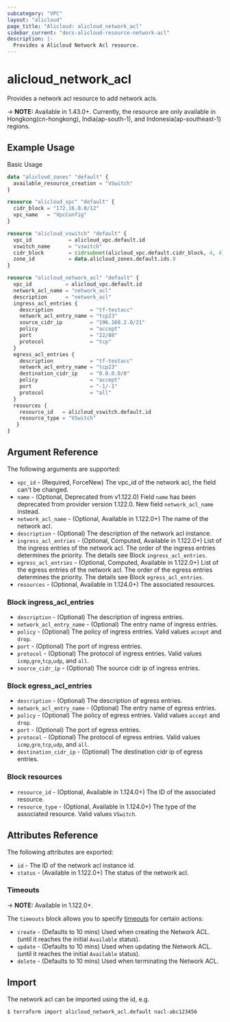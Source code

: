```yaml
---
subcategory: "VPC"
layout: "alicloud"
page_title: "Alicloud: alicloud_network_acl"
sidebar_current: "docs-alicloud-resource-network-acl"
description: |-
  Provides a Alicloud Network Acl resource.
---
```


# alicloud\_network_acl

Provides a network acl resource to add network acls.

-> **NOTE:** Available in 1.43.0+. Currently, the resource are only available in Hongkong(cn-hongkong), India(ap-south-1), and Indonesia(ap-southeast-1) regions.

## Example Usage

Basic Usage

```terraform
data "alicloud_zones" "default" {
  available_resource_creation = "VSwitch"
}

resource "alicloud_vpc" "default" {
  cidr_block = "172.16.0.0/12"
  vpc_name   = "VpcConfig"
}

resource "alicloud_vswitch" "default" {
  vpc_id            = alicloud_vpc.default.id
  vswitch_name      = "vswitch"
  cidr_block        = cidrsubnet(alicloud_vpc.default.cidr_block, 4, 4)
  zone_id           = data.alicloud_zones.default.ids.0
}

resource "alicloud_network_acl" "default" {
  vpc_id           = alicloud_vpc.default.id
  network_acl_name = "network_acl"
  description      = "network_acl"
  ingress_acl_entries {
    description            = "tf-testacc"
    network_acl_entry_name = "tcp23"
    source_cidr_ip         = "196.168.2.0/21"
    policy                 = "accept"
    port                   = "22/80"
    protocol               = "tcp"
  }
  egress_acl_entries {
    description            = "tf-testacc"
    network_acl_entry_name = "tcp23"
    destination_cidr_ip    = "0.0.0.0/0"
    policy                 = "accept"
    port                   = "-1/-1"
    protocol               = "all"
  }
  resources {
    resource_id   = alicloud_vswitch.default.id
    resource_type = "VSwitch"
   }
}
```

## Argument Reference

The following arguments are supported:

* `vpc_id` - (Required, ForceNew) The vpc_id of the network acl, the field can't be changed.
* `name` - (Optional, Deprecated from v1.122.0) Field `name` has been deprecated from provider version 1.122.0. New field `network_acl_name` instead.
* `network_acl_name` - (Optional, Available in 1.122.0+) The name of the network acl.
* `description` - (Optional) The description of the network acl instance.
* `ingress_acl_entries` - (Optional, Computed, Available in 1.122.0+) List of the ingress entries of the network acl. The order of the ingress entries determines the priority. The details see Block `ingress_acl_entries`.
* `egress_acl_entries` - (Optional, Computed, Available in 1.122.0+) List of the egress entries of the network acl. The order of the egress entries determines the priority. The details see Block `egress_acl_entries`.
* `resources` - (Optional, Available in 1.124.0+) The associated resources.

### Block ingress_acl_entries

* `description` - (Optional) The description of ingress entries.
* `network_acl_entry_name` - (Optional) The entry name of ingress entries. 
* `policy` - (Optional) The policy of ingress entries. Valid values `accept` and `drop`.
* `port` - (Optional) The port of ingress entries.
* `protocol` - (Optional) The protocol of ingress entries. Valid values `icmp`,`gre`,`tcp`,`udp`, and `all`.
* `source_cidr_ip` - (Optional) The source cidr ip of ingress entries.

### Block egress_acl_entries

* `description` - (Optional) The description of egress entries.
* `network_acl_entry_name` - (Optional) The entry name of egress entries. 
* `policy` - (Optional) The policy of egress entries. Valid values `accept` and `drop`.
* `port` - (Optional) The port of egress entries.
* `protocol` - (Optional) The protocol of egress entries. Valid values `icmp`,`gre`,`tcp`,`udp`, and `all`.
* `destination_cidr_ip` - (Optional) The destination cidr ip of egress entries.

### Block resources 

* `resource_id` - (Optional, Available in 1.124.0+) The ID of the associated resource.
* `resource_type` - (Optional, Available in 1.124.0+) The type of the associated resource. Valid values `VSwitch`.

## Attributes Reference

The following attributes are exported:

* `id` - The ID of the network acl instance id.
* `status` - (Available in 1.122.0+) The status of the network acl.

### Timeouts

-> **NOTE:** Available in 1.122.0+.

The `timeouts` block allows you to specify [timeouts](https://www.terraform.io/docs/configuration-0-11/resources.html#timeouts) for certain actions:

* `create` - (Defaults to 10 mins) Used when creating the Network ACL. (until it reaches the initial `Available` status). 
* `update` - (Defaults to 10 mins) Used when updating the Network ACL. (until it reaches the initial `Available` status). 
* `delete` - (Defaults to 10 mins) Used when terminating the Network ACL.

## Import

The network acl can be imported using the id, e.g.

```
$ terraform import alicloud_network_acl.default nacl-abc123456
```


